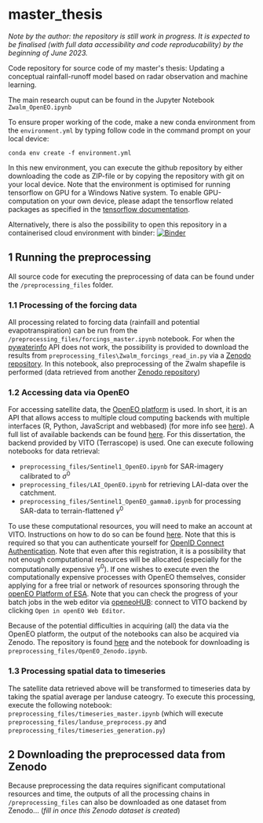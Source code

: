 # master_thesis
*Note by the author: the repository is still work in progress. It is expected to be finalised (with full data accessibility and code reproducability) by the beginning of June 2023.*

Code repository for source code of my master's thesis: Updating a conceptual rainfall-runoff model based on radar observation and machine learning.

The main research ouput can be found in the Jupyter Notebook `Zwalm_OpenEO.ipynb`

To ensure proper working of the code, make a new conda environment from the `environment.yml` by typing follow code in the command prompt on your local device: 
```
conda env create -f environment.yml
```
In this new environment, you can execute the github repository by either downloading the code as ZIP-file or by copying the repository with git on your local device. Note that the environment is optimised for running tensorflow on GPU for a Windows Native system. To enable GPU-computation on your own device, please adapt the tensorflow related packages as specified in the [tensorflow documentation](https://www.tensorflow.org/install/pip#windows-native). 

Alternatively, there is also the possibility to open this repository in a containerised cloud environment with binder:
 [![Binder](https://mybinder.org/badge_logo.svg)](https://mybinder.org/v2/gh/olivierbonte/master_thesis/HEAD)

## 1 Running the preprocessing
All source code for executing the preprocessing of data can be found under the `/preprocessing_files` folder.
### 1.1 Processing of the forcing data

All processing related to forcing data (rainfaill and potential evapotranspiration) can be run from the `/preprocessing_files/forcings_master.ipynb` notebook. For when the [pywaterinfo](https://fluves.github.io/pywaterinfo/) API does not work, the possibility is provided to download the results from `preprocessing_files\Zwalm_forcings_read_in.py` via a [Zenodo repository](https://doi.org/10.5281/zenodo.7689200). In this notebook, also preprocessing of the Zwalm shapefile is performed (data retrieved from another [Zenodo repository](https://doi.org/10.5281/zenodo.7688784))

### 1.2 Accessing data via OpenEO

For accessing satellite data, the [OpenEO platform](https://openeo.org/) is used. In short, it is an API that allows access to multiple cloud computing backends with multiple interfaces (R, Python, JavaScript and webbased) (for more info see [here](https://r-spatial.org/2016/11/29/openeo.html)). A full list of available backends can be found [here](https://hub.openeo.org/). For this dissertation, the backend provided by VITO (Terrascope) is used. One can execute following notebooks for data retrieval:

- `preprocessing_files/Sentinel1_OpenEO.ipynb` for SAR-imagery calibrated to $\sigma^0$ 
- `preprocessing_files/LAI_OpenEO.ipynb` for retrieving LAI-data over the catchment. 
- `preprocessing_files/Sentinel1_OpenEO_gamma0.ipynb` for processing SAR-data to terrain-flattened $\gamma^0$ 

To use these computational resources, you will need to make an account at VITO. Instructions on how to do so can be found [here](https://docs.openeo.cloud/federation/#terrascope-registration). Note that this is required so that you can authenticate yourself for [OpenID Connect Authentication](https://openeo.org/documentation/1.0/python/#openid-connect-authentication). Note that even after this registration, it is a possibility that not enough computational resources will be allocated (especially for the computationally expensive $\gamma^0$). If one wishes to execute even the computationally expensive processes with OpenEO themselves, consider applying for a free trial or network of resources sponsoring through the [openEO Platform of ESA](https://openeo.cloud/). Note that you can check the progress of your batch jobs in the web editor via [openeoHUB](https://hub.openeo.org/): connect to VITO backend by clicking `Open in openEO Web Editor`. 

Because of the potential difficulties in acquiring (all) the data via the OpenEO platform, the output of the notebooks can also be acquired via Zenodo. The repository is found [here](https://doi.org/10.5281/zenodo.7691342) and the notebook for downloading is `preprocessing_files/OpenEO_Zenodo.ipynb`. 

### 1.3 Processing spatial data to timeseries
The satellite data retrieved above will be transformed to timeseries data by taking the spatial average per landuse cateogry. To execute this processing, execute the following notebook: `preprocessing_files/timeseries_master.ipynb` (which will execute `preprocessing_files/landuse_preprocess.py` and `preprocessing_files/timeseries_generation.py`)

## 2 Downloading the preprocessed data from Zenodo 
Because preprocessing the data requires significant computational resources and time, the outputs of all the processing chains in `/preprocessing_files` can also be downloaded as one dataset from Zenodo... (*fill in once this Zenodo dataset is created*)
